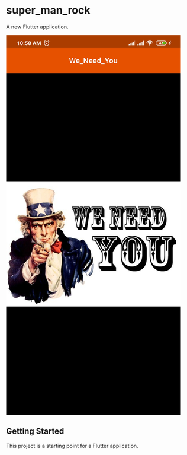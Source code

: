 # super_man_rock

A new Flutter application.

![Alt text](./S1.jpg)
## Getting Started

This project is a starting point for a Flutter application.
